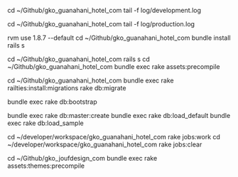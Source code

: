 cd ~/Github/gko_guanahani_hotel_com
tail -f log/development.log

cd ~/Github/gko_guanahani_hotel_com
tail -f log/production.log

rvm use 1.8.7 --default
cd ~/Github/gko_guanahani_hotel_com
bundle install
rails s

cd ~/Github/gko_guanahani_hotel_com
rails s
cd ~/Github/gko_guanahani_hotel_com
bundle exec rake assets:precompile

cd ~/Github/gko_guanahani_hotel_com
bundle exec rake railties:install:migrations
rake db:migrate

bundle exec rake db:bootstrap

bundle exec rake db:master:create
bundle exec rake db:load_default 
bundle exec rake db:load_sample


cd ~/developer/workspace/gko_guanahani_hotel_com
rake jobs:work
cd ~/developer/workspace/gko_guanahani_hotel_com
rake jobs:clear

cd ~/Github/gko_joufdesign_com
bundle exec rake assets:themes:precompile

